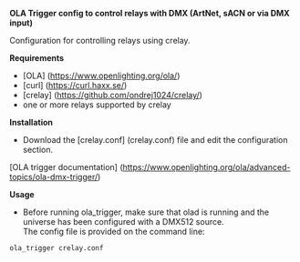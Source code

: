 **OLA Trigger config to control relays with DMX (ArtNet, sACN or via DMX input)**

Configuration for controlling relays using crelay.

**Requirements**  

* [OLA] (https://www.openlighting.org/ola/)
* [curl] (https://curl.haxx.se/)
* [crelay] (https://github.com/ondrej1024/crelay/)
* one or more relays supported by crelay

**Installation**
  
* Download the [crelay.conf] (crelay.conf) file and edit the configuration section.

[OLA trigger documentation] (https://www.openlighting.org/ola/advanced-topics/ola-dmx-trigger/)

**Usage**

* Before running ola_trigger, make sure that olad is running and the universe has been configured with a DMX512 source.  
The config file is provided on the command line:

`ola_trigger crelay.conf`
